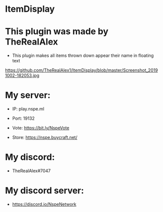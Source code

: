 # ItemDisplay

# This plugin was made by TheRealAlex

- This plugin makes all items thrown down appear their name in floating text


https://github.com/TheRealAlex1/ItemDisplay/blob/master/Screenshot_20191002-182053.jpg


# My server:

- IP: play.nspe.ml
- Port: 19132

- Vote: https://bit.ly/NspeVote
- Store: https://nspe.buycraft.net/



# My discord:

- TheRealAlex#7047



# My discord server:

- https://discord.io/NspeNetwork
